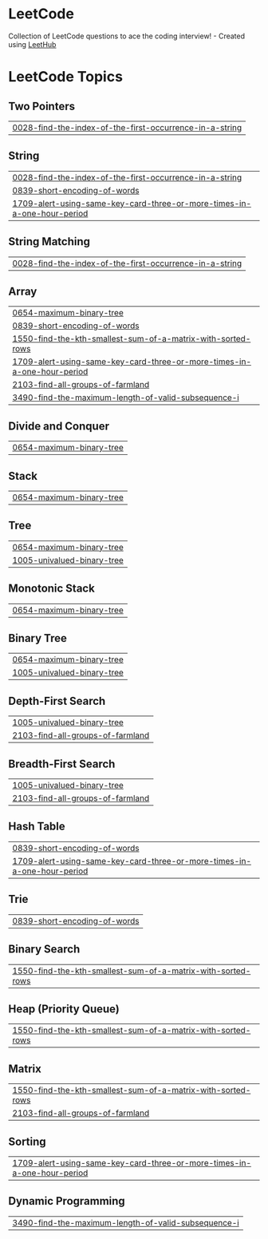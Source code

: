 # LeetCode
Collection of LeetCode questions to ace the coding interview! - Created using [LeetHub](https://github.com/QasimWani/LeetHub)

<!---LeetCode Topics Start-->
# LeetCode Topics
## Two Pointers
|  |
| ------- |
| [0028-find-the-index-of-the-first-occurrence-in-a-string](https://github.com/JohnnyNLP/LeetCode/tree/master/0028-find-the-index-of-the-first-occurrence-in-a-string) |
## String
|  |
| ------- |
| [0028-find-the-index-of-the-first-occurrence-in-a-string](https://github.com/JohnnyNLP/LeetCode/tree/master/0028-find-the-index-of-the-first-occurrence-in-a-string) |
| [0839-short-encoding-of-words](https://github.com/JohnnyNLP/LeetCode/tree/master/0839-short-encoding-of-words) |
| [1709-alert-using-same-key-card-three-or-more-times-in-a-one-hour-period](https://github.com/JohnnyNLP/LeetCode/tree/master/1709-alert-using-same-key-card-three-or-more-times-in-a-one-hour-period) |
## String Matching
|  |
| ------- |
| [0028-find-the-index-of-the-first-occurrence-in-a-string](https://github.com/JohnnyNLP/LeetCode/tree/master/0028-find-the-index-of-the-first-occurrence-in-a-string) |
## Array
|  |
| ------- |
| [0654-maximum-binary-tree](https://github.com/JohnnyNLP/LeetCode/tree/master/0654-maximum-binary-tree) |
| [0839-short-encoding-of-words](https://github.com/JohnnyNLP/LeetCode/tree/master/0839-short-encoding-of-words) |
| [1550-find-the-kth-smallest-sum-of-a-matrix-with-sorted-rows](https://github.com/JohnnyNLP/LeetCode/tree/master/1550-find-the-kth-smallest-sum-of-a-matrix-with-sorted-rows) |
| [1709-alert-using-same-key-card-three-or-more-times-in-a-one-hour-period](https://github.com/JohnnyNLP/LeetCode/tree/master/1709-alert-using-same-key-card-three-or-more-times-in-a-one-hour-period) |
| [2103-find-all-groups-of-farmland](https://github.com/JohnnyNLP/LeetCode/tree/master/2103-find-all-groups-of-farmland) |
| [3490-find-the-maximum-length-of-valid-subsequence-i](https://github.com/JohnnyNLP/LeetCode/tree/master/3490-find-the-maximum-length-of-valid-subsequence-i) |
## Divide and Conquer
|  |
| ------- |
| [0654-maximum-binary-tree](https://github.com/JohnnyNLP/LeetCode/tree/master/0654-maximum-binary-tree) |
## Stack
|  |
| ------- |
| [0654-maximum-binary-tree](https://github.com/JohnnyNLP/LeetCode/tree/master/0654-maximum-binary-tree) |
## Tree
|  |
| ------- |
| [0654-maximum-binary-tree](https://github.com/JohnnyNLP/LeetCode/tree/master/0654-maximum-binary-tree) |
| [1005-univalued-binary-tree](https://github.com/JohnnyNLP/LeetCode/tree/master/1005-univalued-binary-tree) |
## Monotonic Stack
|  |
| ------- |
| [0654-maximum-binary-tree](https://github.com/JohnnyNLP/LeetCode/tree/master/0654-maximum-binary-tree) |
## Binary Tree
|  |
| ------- |
| [0654-maximum-binary-tree](https://github.com/JohnnyNLP/LeetCode/tree/master/0654-maximum-binary-tree) |
| [1005-univalued-binary-tree](https://github.com/JohnnyNLP/LeetCode/tree/master/1005-univalued-binary-tree) |
## Depth-First Search
|  |
| ------- |
| [1005-univalued-binary-tree](https://github.com/JohnnyNLP/LeetCode/tree/master/1005-univalued-binary-tree) |
| [2103-find-all-groups-of-farmland](https://github.com/JohnnyNLP/LeetCode/tree/master/2103-find-all-groups-of-farmland) |
## Breadth-First Search
|  |
| ------- |
| [1005-univalued-binary-tree](https://github.com/JohnnyNLP/LeetCode/tree/master/1005-univalued-binary-tree) |
| [2103-find-all-groups-of-farmland](https://github.com/JohnnyNLP/LeetCode/tree/master/2103-find-all-groups-of-farmland) |
## Hash Table
|  |
| ------- |
| [0839-short-encoding-of-words](https://github.com/JohnnyNLP/LeetCode/tree/master/0839-short-encoding-of-words) |
| [1709-alert-using-same-key-card-three-or-more-times-in-a-one-hour-period](https://github.com/JohnnyNLP/LeetCode/tree/master/1709-alert-using-same-key-card-three-or-more-times-in-a-one-hour-period) |
## Trie
|  |
| ------- |
| [0839-short-encoding-of-words](https://github.com/JohnnyNLP/LeetCode/tree/master/0839-short-encoding-of-words) |
## Binary Search
|  |
| ------- |
| [1550-find-the-kth-smallest-sum-of-a-matrix-with-sorted-rows](https://github.com/JohnnyNLP/LeetCode/tree/master/1550-find-the-kth-smallest-sum-of-a-matrix-with-sorted-rows) |
## Heap (Priority Queue)
|  |
| ------- |
| [1550-find-the-kth-smallest-sum-of-a-matrix-with-sorted-rows](https://github.com/JohnnyNLP/LeetCode/tree/master/1550-find-the-kth-smallest-sum-of-a-matrix-with-sorted-rows) |
## Matrix
|  |
| ------- |
| [1550-find-the-kth-smallest-sum-of-a-matrix-with-sorted-rows](https://github.com/JohnnyNLP/LeetCode/tree/master/1550-find-the-kth-smallest-sum-of-a-matrix-with-sorted-rows) |
| [2103-find-all-groups-of-farmland](https://github.com/JohnnyNLP/LeetCode/tree/master/2103-find-all-groups-of-farmland) |
## Sorting
|  |
| ------- |
| [1709-alert-using-same-key-card-three-or-more-times-in-a-one-hour-period](https://github.com/JohnnyNLP/LeetCode/tree/master/1709-alert-using-same-key-card-three-or-more-times-in-a-one-hour-period) |
## Dynamic Programming
|  |
| ------- |
| [3490-find-the-maximum-length-of-valid-subsequence-i](https://github.com/JohnnyNLP/LeetCode/tree/master/3490-find-the-maximum-length-of-valid-subsequence-i) |
<!---LeetCode Topics End-->